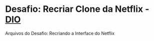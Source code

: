 # Desafio: Recriar Clone da Netflix - [DIO](https://web.dio.me/)
Arquivos do Desafio: Recriando a Interface do Netflix
